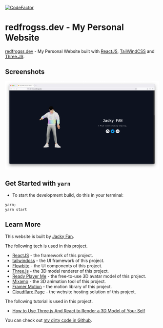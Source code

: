 [![CodeFactor](https://www.codefactor.io/repository/github/redfrogsss/redfrogss.dev/badge)](https://www.codefactor.io/repository/github/redfrogsss/redfrogss.dev)

# redfrogss.dev - My Personal Website
[redfrogss.dev](https://redfrogss.dev) - My Personal Website built with [ReactJS](https://reactjs.org/), [TailWindCSS](https://tailwindcss.com/) and [Three.JS](https://threejs.org/).

## Screenshots
![Screenshots of My Personal Website](./readme-img/01.png "Screenshots of My Personal Website")

## Get Started with `yarn`
- To start the development build, do this in your terminal:
```
yarn;
yarn start
```
## Learn More

This website is built by [Jacky Fan](https://github.com/redfrogsss).

The following tech is used in this project.
- [ReactJS](https://reactjs.org/) - the framework of this project.
- [tailwindcss](https://tailwindcss.com/) - the UI framework of this project.
- [Flowbite](https://flowbite.com/) - the UI components of this project.
- [Three.js](https://threejs.org/) - the 3D model renderer of this project.
- [Ready Player Me](https://readyplayer.me/) - the free-to-use 3D avatar model of this project.
- [Mixamo](https://www.mixamo.com/) - the 3D animation tool of this project.
- [Framer Motion](https://www.framer.com/motion/) - the motion library of this project.
- [Cloudflare Page](https://cloudflare.com) - the website hosting solution of this project. 

The following tutorial is used in this project.
- [How to Use Three.js And React to Render a 3D Model of Your Self](https://dev.to/nourdinedev/how-to-use-threejs-and-react-to-render-a-3d-model-of-your-self-4kkf)

You can check out [my dirty code in Github](https://github.com/redfrogsss/redfrogss.dev).
